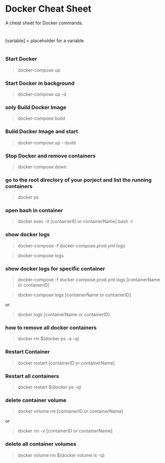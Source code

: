 # Docker Cheat Sheet

A cheat sheet for Docker commands.

#

[variable] = placeholder for a variable

#

### Start Docker

> docker-compose up

### Start Docker in background

> docker-compose up -d

### only Build Docker Image

> docker-compose build

### Build Docker Image and start

> docker-compose up --build

### Stop Docker and remove containers

> docker-compose down

### go to the root directory of your porject and list the running containers

> docker ps

### open bash in container

> docker exec -it [containerID or containerName] bash -l

### show docker logs

> docker-compose -f docker-compose.prod.yml logs

> docker-compose logs

### show docker logs for specific container

> docker-compose -f docker-compose.prod.yml logs [containerName or containerID]

> docker-compose logs [containerName or containerID]

or

> docker logs [containerName or containerID]

### how to remove all docker containers

> docker rm $(docker ps -a -q)

### Restart Container

> docker restart [containerID or containerName]

### Restart all containers

> docker restart $(docker ps -q)

### delete container volume

> docker volume rm [containerID or containerName]

or

> docker rm -v [containerID or containerName]

### delete all container volumes

> docker volume rm $(docker volume ls -q)
